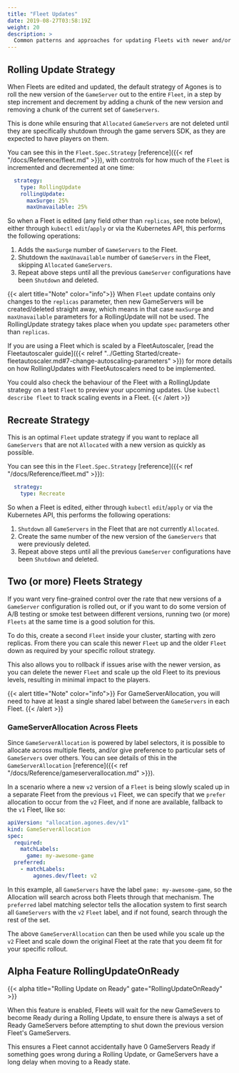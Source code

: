 ```yaml
---
title: "Fleet Updates"
date: 2019-08-27T03:58:19Z
weight: 20
description: >
  Common patterns and approaches for updating Fleets with newer and/or different versions of your `GameServer` configuration. 
---
```


## Rolling Update Strategy

When Fleets are edited and updated, the default strategy of Agones is to roll the new version of the `GameServer`
out to the entire `Fleet`, in a step by step increment and decrement by adding a chunk of the new version and removing
a chunk of the current set of `GameServers`. 

This is done while ensuring that `Allocated` `GameServers` are not deleted
until they are specifically shutdown through the game servers SDK, as they are expected to have players on them. 

You can see this in the `Fleet.Spec.Strategy` [reference]({{< ref "/docs/Reference/fleet.md" >}}), with controls for how
much of the `Fleet` is  incremented and decremented at one time:

```yaml
  strategy:
    type: RollingUpdate
    rollingUpdate:
      maxSurge: 25%
      maxUnavailable: 25%
```

So when a Fleet is edited (any field other than `replicas`, see note below), either through `kubectl` `edit`/`apply` or via the Kubernetes API, this performs the following operations:

1. Adds the `maxSurge` number of `GameServers` to the Fleet.
1. Shutdown the `maxUnavailable` number of `GameServers` in the Fleet, skipping `Allocated` `GameServers`.
1. Repeat above steps until all the previous `GameServer` configurations have been `Shutdown` and deleted.

{{< alert title="Note" color="info">}}
When `Fleet` update contains only changes to the `replicas` parameter, then new GameServers will be created/deleted straight away,
which means in that case `maxSurge` and `maxUnavailable` parameters for a RollingUpdate will not be used.
The RollingUpdate strategy takes place when you update `spec` parameters other than `replicas`.

If you are using a Fleet which is scaled by a FleetAutoscaler, [read the Fleetautoscaler guide]({{< relref "../Getting Started/create-fleetautoscaler.md#7-change-autoscaling-parameters" >}}) for more details on how RollingUpdates with FleetAutoscalers need to be implemented.

You could also check the behaviour of the Fleet with a RollingUpdate strategy on a test `Fleet` to preview your upcoming updates.
Use `kubectl describe fleet` to track scaling events in a Fleet.
{{< /alert >}}

## Recreate Strategy

This is an optimal `Fleet` update strategy if you want to replace all `GameServers` that are not `Allocated`
with a new version as quickly as possible.

You can see this in the `Fleet.Spec.Strategy` [reference]({{< ref "/docs/Reference/fleet.md" >}}):

```yaml
  strategy:
    type: Recreate
```

So when a Fleet is edited, either through `kubectl` `edit`/`apply` or via the Kubernetes API, this performs the following operations:

1. `Shutdown` all `GameServers` in the Fleet that are not currently `Allocated`.
1. Create the same number of the new version of the `GameServers` that were previously deleted.
1. Repeat above steps until all the previous `GameServer` configurations have been `Shutdown` and deleted.

## Two (or more) Fleets Strategy

If you want very fine-grained control over the rate that new versions of a `GameServer` configuration is rolled out, or 
if you want to do some version of A/B testing or smoke test between different versions, running two (or more) `Fleets` at the same time is a
good solution for this. 

To do this, create a second `Fleet` inside your cluster, starting with zero replicas. From there you can scale this newer `Fleet`
up and the older `Fleet` down as required by your specific rollout strategy.

This also allows you to rollback if issues arise with the newer version, as you can delete the newer `Fleet`
and scale up the old Fleet to its previous levels, resulting in minimal impact to the players. 

{{< alert title="Note" color="info">}}
For GameServerAllocation, you will need to have at least a single shared label between the `GameServers` in each
Fleet.
{{< /alert >}}

### GameServerAllocation Across Fleets

Since `GameServerAllocation` is powered by label selectors, it is possible to allocate across multiple fleets, and/or
give preference to particular sets of `GameServers` over others. You can see details of this in 
the `GameServerAllocation` [reference]({{< ref "/docs/Reference/gameserverallocation.md" >}}).

In a scenario where a new `v2` version of a `Fleet` is being slowly scaled up in a separate Fleet from the previous `v1`
Fleet, we can specify that we `prefer` allocation to occur from the `v2` Fleet, and if none are available, fallback to
the `v1` Fleet, like so:

```yaml
apiVersion: "allocation.agones.dev/v1"
kind: GameServerAllocation
spec:
  required:
    matchLabels:
      game: my-awesome-game
  preferred:
    - matchLabels:
        agones.dev/fleet: v2
```

In this example, all `GameServers` have the label `game: my-awesome-game`, so the Allocation will search across both
Fleets through that mechanism. The `preferred` label matching selector tells the allocation system to first search
all `GameServers` with the `v2` `Fleet` label, and if not found, search through the rest of the set.

The above `GameServerAllocation` can then be used while you scale up the `v2` Fleet and scale down the original Fleet at
the rate that you deem fit for your specific rollout.

## Alpha Feature RollingUpdateOnReady

{{< alpha title="Rolling Update on Ready" gate="RollingUpdateOnReady" >}}

When this feature is enabled, Fleets will wait for the new GameSevers to become Ready during a Rolling Update, to ensure there is always a set of Ready GameServers before attempting to shut down the previous version Fleet's GameServers.

This ensures a Fleet cannot accidentally have 0 GameServers Ready if something goes wrong during a Rolling Update, or GameServers have a long delay when moving to a Ready state.

